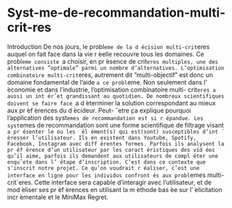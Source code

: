 # Syst-me-de-recommandation-multi-crit-res


Introduction
De nos jours, le probl`eme de la d ́ecision multi-crit`eres auquel on fait face dans la vie r ́eelle recouvre tous les domaines. Ce probl`eme consiste `a choisir, en pr ́esence de crit`eres multiples, une des alternatives ”optimale” parmi un nombre d’alternatives. L’optimisation combinatoire multi-crit`eres, autrement dit ”multi-objectif” est donc un domaine fondamental de l’aide `a ce probl`eme.
Non seulement dans l’ ́economie et dans l’industrie, l’optimisation combinatoire multi- crit`eres a aussi un int ́erˆet grandissant au quotidien. De nombreux scientifiques doivent se faire face `a d ́eterminer la solution correspondant au mieux aux pr ́ef ́erences du d ́ecideur. Peut- ˆetre  ̧ca explique pourquoi l’application des syst`emes de recommandation est si r ́epandue. Les syst`emes de recommandation sont une forme scientifique de filtrage visant `a pr ́esenter le ou les  ́el ́ement(s) qui est(sont) susceptibles d’int ́eresser l’utilisateur. Ils en existent dans Youtube, Spotify, Facebook, Instagram avec diff ́erentes formes. Parfois ils analysent la pr ́ef ́erence d’un utilisateur par les caract ́eristiques des vid ́eos qu’il aime, parfois ils demandent aux utilisateurs de compl ́eter une enquˆete dans l’ ́etape d’inscription.
C’est dans ce contexte que s’inscrit notre projet. Ce qu’on voudrait r ́ealiser, c’est une interface en ligne pour les individus confront ́es aux probl`emes multi-crit`eres. Cette interface sera capable d’interagir avec l’utilisateur, et de mod ́eliser ses pr ́ef ́erences en utilisant la m ́ethode bas ́ee sur l’ ́elicitation incr ́ementale et le MiniMax Regret.
